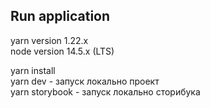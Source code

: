 ## Run application

yarn version  1.22.x  
node version  14.5.x (LTS)

yarn install   
yarn dev - запуск локально проект   
yarn storybook - запуск локально сторибука  
